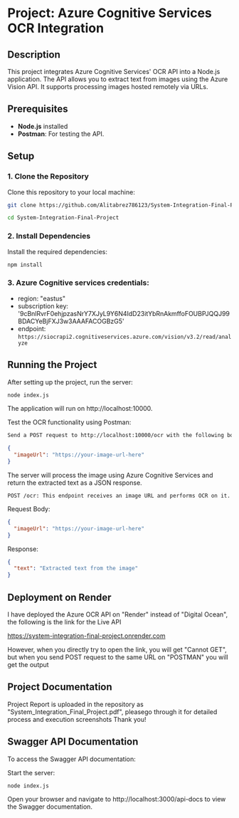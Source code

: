 
# Project: Azure Cognitive Services OCR Integration

## Description
This project integrates Azure Cognitive Services' OCR API into a Node.js application. The API allows you to extract text from images using the Azure Vision API. It supports processing images hosted remotely via URLs.

## Prerequisites
- **Node.js** installed
- **Postman**: For testing the API.

## Setup

### 1. Clone the Repository
Clone this repository to your local machine:
```bash
git clone https://github.com/Alitabrez786123/System-Integration-Final-Project.git
```
```bash
cd System-Integration-Final-Project
```
### 2. Install Dependencies
Install the required dependencies:
```bash
npm install
```
### 3. Azure Cognitive services credentials:
- region: "eastus"
- subscription key: '9cBnlRvrF0ehjpzasNrY7XJyL9Y6N4IdD23itYbRnAkmffoFOUBPJQQJ99BDACYeBjFXJ3w3AAAFACOGBzG5'
- endpoint: `https://siocrapi2.cognitiveservices.azure.com/vision/v3.2/read/analyze`

## Running the Project

After setting up the project, run the server:
```bash
node index.js
```
The application will run on http://localhost:10000.

Test the OCR functionality using Postman:
```bash
Send a POST request to http://localhost:10000/ocr with the following body:
```
```json
{
  "imageUrl": "https://your-image-url-here"
}
```
The server will process the image using Azure Cognitive Services and return the extracted text as a JSON response.

```Endpoints
POST /ocr: This endpoint receives an image URL and performs OCR on it.
```
Request Body:

```json
{
  "imageUrl": "https://your-image-url-here"
}
```
Response:

```json
{
  "text": "Extracted text from the image"
}
```
## Deployment on Render
I have deployed the Azure OCR API on "Render" instead of "Digital Ocean", the following is the link for the Live API

https://system-integration-final-project.onrender.com

However, when you directly try to open the link, you will get "Cannot GET", but when you send POST request to the same URL on "POSTMAN" you will get the output

## Project Documentation
Project Report is uploaded in the repository as "System_Integration_Final_Project.pdf", pleasego through it for detailed process and execution screenshots
Thank you!

## Swagger API Documentation
To access the Swagger API documentation:

Start the server:

```bash
node index.js
```
Open your browser and navigate to http://localhost:3000/api-docs to view the Swagger documentation.

